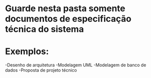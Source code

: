 # Guarde nesta pasta somente documentos de especificação técnica do sistema
# Exemplos:
-Desenho de arquitetura
-Modelagem UML
-Modelagem de banco de dados
-Proposta de projeto técnico